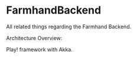 # FarmhandBackend
All related things regarding the Farmhand Backend.

Architecture Overview:

Play! framework with Akka.
